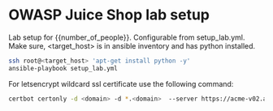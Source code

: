 # OWASP Juice Shop lab setup

Lab setup for {{number_of_people}}. Configurable from setup_lab.yml.
Make sure, <target_host> is in ansible inventory and has python installed.

```sh
ssh root@<target_host> 'apt-get install python -y'
ansible-playbook setup_lab.yml
```

For letsencrypt wildcard ssl certificate use the following command:

```sh
certbot certonly -d <domain> -d *.<domain>  --server https://acme-v02.api.letsencrypt.org/directory --manual --preferred-challenges dns-0
```
